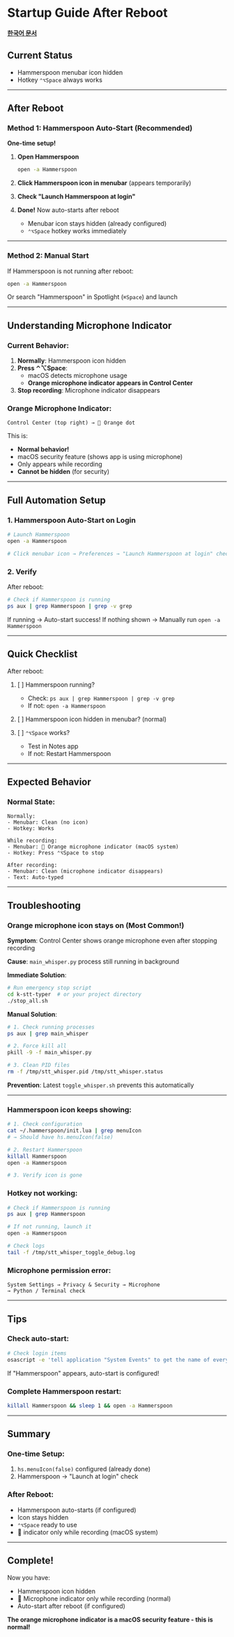 # Startup Guide After Reboot

**[한국어 문서](STARTUP.ko.md)**

## Current Status

- Hammerspoon menubar icon hidden
- Hotkey `⌃⌥Space` always works

---

## After Reboot

### Method 1: Hammerspoon Auto-Start (Recommended)

**One-time setup!**

1. **Open Hammerspoon**
   ```bash
   open -a Hammerspoon
   ```

2. **Click Hammerspoon icon in menubar** (appears temporarily)

3. **Check "Launch Hammerspoon at login"**

4. **Done!** Now auto-starts after reboot
   - Menubar icon stays hidden (already configured)
   - `⌃⌥Space` hotkey works immediately

---

### Method 2: Manual Start

If Hammerspoon is not running after reboot:

```bash
open -a Hammerspoon
```

Or search "Hammerspoon" in Spotlight (`⌘Space`) and launch

---

## Understanding Microphone Indicator

### Current Behavior:

1. **Normally**: Hammerspoon icon hidden
2. **Press ⌃⌥Space**:
   - macOS detects microphone usage
   - **Orange microphone indicator appears in Control Center**
3. **Stop recording**: Microphone indicator disappears

### Orange Microphone Indicator:

```
Control Center (top right) → 🎤 Orange dot
```

This is:
- **Normal behavior!**
- macOS security feature (shows app is using microphone)
- Only appears while recording
- **Cannot be hidden** (for security)

---

## Full Automation Setup

### 1. Hammerspoon Auto-Start on Login

```bash
# Launch Hammerspoon
open -a Hammerspoon

# Click menubar icon → Preferences → "Launch Hammerspoon at login" check
```

### 2. Verify

After reboot:
```bash
# Check if Hammerspoon is running
ps aux | grep Hammerspoon | grep -v grep
```

If running → Auto-start success!
If nothing shown → Manually run `open -a Hammerspoon`

---

## Quick Checklist

After reboot:

1. [ ] Hammerspoon running?
   - Check: `ps aux | grep Hammerspoon | grep -v grep`
   - If not: `open -a Hammerspoon`

2. [ ] Hammerspoon icon hidden in menubar? (normal)

3. [ ] `⌃⌥Space` works?
   - Test in Notes app
   - If not: Restart Hammerspoon

---

## Expected Behavior

### Normal State:
```
Normally:
- Menubar: Clean (no icon)
- Hotkey: Works

While recording:
- Menubar: 🎤 Orange microphone indicator (macOS system)
- Hotkey: Press ⌃⌥Space to stop

After recording:
- Menubar: Clean (microphone indicator disappears)
- Text: Auto-typed
```

---

## Troubleshooting

### Orange microphone icon stays on (Most Common!)

**Symptom**: Control Center shows orange microphone even after stopping recording

**Cause**: `main_whisper.py` process still running in background

**Immediate Solution**:
```bash
# Run emergency stop script
cd k-stt-typer  # or your project directory
./stop_all.sh
```

**Manual Solution**:
```bash
# 1. Check running processes
ps aux | grep main_whisper

# 2. Force kill all
pkill -9 -f main_whisper.py

# 3. Clean PID files
rm -f /tmp/stt_whisper.pid /tmp/stt_whisper.status
```

**Prevention**: Latest `toggle_whisper.sh` prevents this automatically

---

### Hammerspoon icon keeps showing:

```bash
# 1. Check configuration
cat ~/.hammerspoon/init.lua | grep menuIcon
# → Should have hs.menuIcon(false)

# 2. Restart Hammerspoon
killall Hammerspoon
open -a Hammerspoon

# 3. Verify icon is gone
```

### Hotkey not working:

```bash
# Check if Hammerspoon is running
ps aux | grep Hammerspoon

# If not running, launch it
open -a Hammerspoon

# Check logs
tail -f /tmp/stt_whisper_toggle_debug.log
```

### Microphone permission error:

```
System Settings → Privacy & Security → Microphone
→ Python / Terminal check
```

---

## Tips

### Check auto-start:

```bash
# Check login items
osascript -e 'tell application "System Events" to get the name of every login item'
```

If "Hammerspoon" appears, auto-start is configured!

### Complete Hammerspoon restart:

```bash
killall Hammerspoon && sleep 1 && open -a Hammerspoon
```

---

## Summary

### One-time Setup:
1. `hs.menuIcon(false)` configured (already done)
2. Hammerspoon → "Launch at login" check

### After Reboot:
- Hammerspoon auto-starts (if configured)
- Icon stays hidden
- `⌃⌥Space` ready to use
- 🎤 indicator only while recording (macOS system)

---

## Complete!

Now you have:
- Hammerspoon icon hidden
- 🎤 Microphone indicator only while recording (normal)
- Auto-start after reboot (if configured)

**The orange microphone indicator is a macOS security feature - this is normal!**
